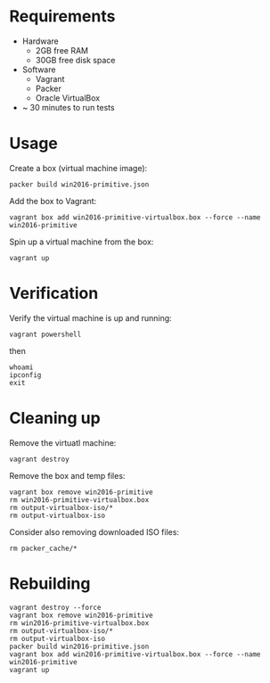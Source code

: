 # Requirements
* Hardware
  * 2GB free RAM
  * 30GB free disk space
* Software
  * Vagrant
  * Packer
  * Oracle VirtualBox
* ~ 30 minutes to run tests

# Usage
Create a box (virtual machine image):

`packer build win2016-primitive.json`


Add the box to Vagrant:

`vagrant box add win2016-primitive-virtualbox.box --force --name win2016-primitive`


Spin up a virtual machine from the box:

`vagrant up`

# Verification
Verify the virtual machine is up and running:

`vagrant powershell`

then
```
whoami
ipconfig
exit
```

# Cleaning up
Remove the virtuatl machine:

`vagrant destroy`


Remove the box and temp files:

```
vagrant box remove win2016-primitive
rm win2016-primitive-virtualbox.box
rm output-virtualbox-iso/*
rm output-virtualbox-iso
```

Consider also removing downloaded ISO files:

`rm packer_cache/*`


# Rebuilding
```
vagrant destroy --force
vagrant box remove win2016-primitive
rm win2016-primitive-virtualbox.box
rm output-virtualbox-iso/*
rm output-virtualbox-iso
packer build win2016-primitive.json
vagrant box add win2016-primitive-virtualbox.box --force --name win2016-primitive
vagrant up
```